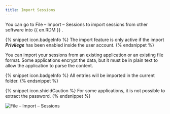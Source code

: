 ```yaml
---
title: Import Sessions
---
```

You can go to File – Import – Sessions to import sessions from other software into &#32; {{ en.RDM }} . 

{% snippet icon.badgeInfo %} 
The import feature is only active if the import ***Privilege*** has been enabled inside the user account. 
{% endsnippet %}
 
You can import your sessions from an existing application or an existing file format. Some applications encrypt the data, but it must be in plain text to allow the application to parse the content. 

{% snippet icon.badgeInfo %} 
All entries will be imported in the current folder. 
{% endsnippet %}
 
{% snippet icon.shieldCaution %} 
For some applications, it is not possible to extract the password. 
{% endsnippet %}
 
![File – Import – Sessions](/img/en/rdm/windows/clip10036.png) 
